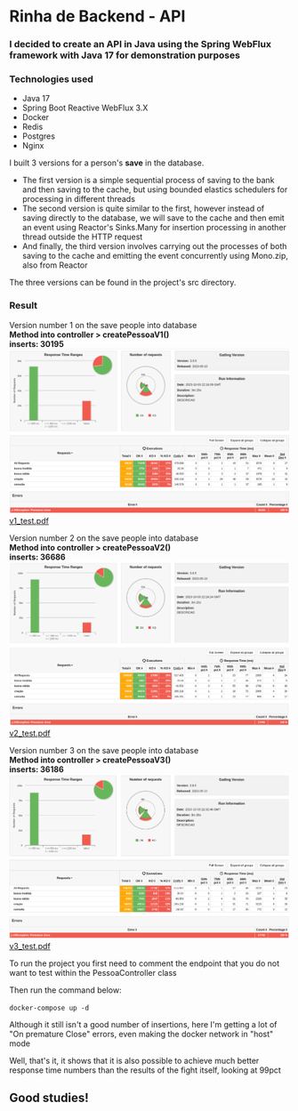 # Rinha de Backend - API

### I decided to create an API in Java using the Spring WebFlux framework with Java 17 for demonstration purposes

### Technologies used

- Java 17
- Spring Boot Reactive WebFlux 3.X
- Docker
- Redis
- Postgres
- Nginx

<p>
I built 3 versions for a person's <b>save</b> in the database.</p>

<ul>
<li>The first version is a simple sequential process of saving to the bank and then saving to the cache, but using bounded elastics schedulers for processing in different threads</li>
<li>The second version is quite similar to the first, however instead of saving directly to the database, we will save to the cache and then emit an event using Reactor's Sinks.Many for insertion processing in another thread outside the HTTP request</li>
<li>And finally, the third version involves carrying out the processes of both saving to the cache and emitting the event concurrently using Mono.zip, also from Reactor</li>
</ul>

<p>The three versions can be found in the project's src directory.</p>

### Result

Version number 1 on the save people into database <br>
**Method into controller > createPessoaV1()** <br>
**inserts: 30195**
![v1.png](v1.png)
[v1_test.pdf](v1_test.pdf)

Version number 2 on the save people into database <br>
**Method into controller > createPessoaV2()** <br>
**inserts: 36686**
![v2.png](v2.png)
[v2_test.pdf](v2_test.pdf)

Version number 3 on the save people into database <br>
**Method into controller > createPessoaV3()** <br>
**inserts: 36186**
![v3.png](v3.png)
[v3_test.pdf](v3_test.pdf)

<p>To run the project you first need to comment the endpoint that you do not want to test within the PessoaController class</p>
<p>Then run the command below:</p>

`docker-compose up -d`

<p>Although it still isn't a good number of insertions, here I'm getting a lot of "On premature Close" errors, even making the docker network in "host" mode</p>

<p>Well, that's it, it shows that it is also possible to achieve much better response time numbers than the results of the fight itself, looking at 99pct</p>


## Good studies!